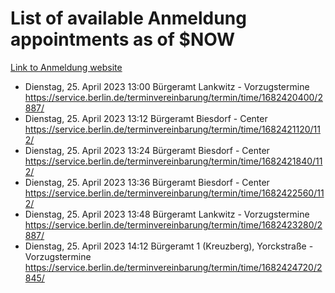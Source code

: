 # List of available Anmeldung appointments as of $NOW
[Link to Anmeldung website](https://service.berlin.de/terminvereinbarung/termin/tag.php?termin=1&anliegen[]=120686&dienstleisterlist=122210,122217,327316,122219,327312,122227,327314,122231,327346,122243,327348,122254,122252,329742,122260,329745,122262,329748,122271,327278,122273,327274,122277,327276,330436,122280,327294,122282,327290,122284,327292,122291,327270,122285,327266,122286,327264,122296,327268,150230,329760,122297,327286,122294,327284,122312,329763,122314,329775,122304,327330,122311,327334,122309,327332,317869,122281,327352,122279,329772,122283,122276,327324,122274,327326,122267,329766,122246,327318,122251,327320,122257,327322,122208,327298,122226,327300&herkunft=http%3A%2F%2Fservice.berlin.de%2Fdienstleistung%2F120686%2F)
- Dienstag, 25. April 2023 13:00 Bürgeramt Lankwitz - Vorzugstermine https://service.berlin.de/terminvereinbarung/termin/time/1682420400/2887/
- Dienstag, 25. April 2023 13:12 Bürgeramt Biesdorf - Center https://service.berlin.de/terminvereinbarung/termin/time/1682421120/112/
- Dienstag, 25. April 2023 13:24 Bürgeramt Biesdorf - Center https://service.berlin.de/terminvereinbarung/termin/time/1682421840/112/
- Dienstag, 25. April 2023 13:36 Bürgeramt Biesdorf - Center https://service.berlin.de/terminvereinbarung/termin/time/1682422560/112/
- Dienstag, 25. April 2023 13:48 Bürgeramt Lankwitz - Vorzugstermine https://service.berlin.de/terminvereinbarung/termin/time/1682423280/2887/
- Dienstag, 25. April 2023 14:12 Bürgeramt 1 (Kreuzberg), Yorckstraße - Vorzugstermine https://service.berlin.de/terminvereinbarung/termin/time/1682424720/2845/
